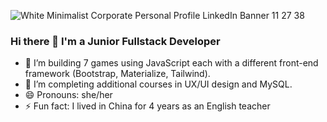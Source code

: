 ![White Minimalist Corporate Personal Profile LinkedIn Banner 11 27 38](https://user-images.githubusercontent.com/97494262/219401935-55aa5436-ed0b-4fea-ae9a-93c41b6f5eed.png)

### Hi there 👋 I'm a Junior Fullstack Developer 

- 🔭 I’m building 7 games using JavaScript each with a different front-end framework (Bootstrap, Materialize, Tailwind).
- 🌱 I’m completing additional courses in UX/UI design and MySQL.
- 😄 Pronouns: she/her
- ⚡ Fun fact: I lived in China for 4 years as an English teacher

<!--
**CaraMcAvinchey/CaraMcAvinchey** is a ✨ _special_ ✨ repository because its `README.md` (this file) appears on your GitHub profile.

Here are some ideas to get you started:

- 👯 I’m looking to collaborate on ...
- 🤔 I’m looking for help with ...
- 💬 Ask me about ...
- 📫 How to reach me: ...
- 😄 Pronouns: ...
- ⚡ Fun fact: ...
-->
